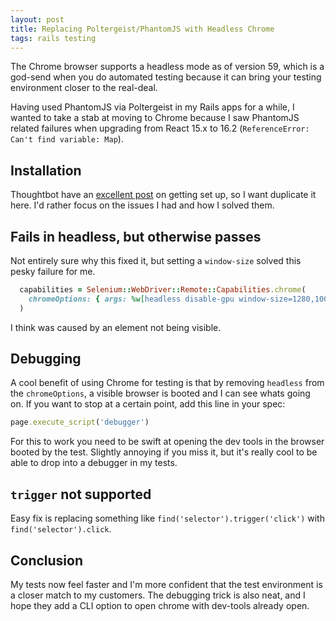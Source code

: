 ```yaml
---
layout: post
title: Replacing Poltergeist/PhantomJS with Headless Chrome
tags: rails testing
---
```


The Chrome browser supports a headless mode as of version 59, which is a
god-send when you do automated testing because it can bring your testing
environment closer to the real-deal.

Having used PhantomJS via Poltergeist in my Rails apps for a while, I wanted to
take a stab at moving to Chrome because I saw PhantomJS related failures when
upgrading from React 15.x to 16.2 (`ReferenceError: Can't find variable: Map`).

## Installation

Thoughtbot have an [excellent
post](https://robots.thoughtbot.com/headless-feature-specs-with-chrome) on getting set up,
so I want duplicate it here. I'd rather focus on the issues I had and how I
solved them.

## Fails in headless, but otherwise passes

Not entirely sure why this fixed it, but setting a `window-size` solved this
pesky failure for me.

``` ruby
  capabilities = Selenium::WebDriver::Remote::Capabilities.chrome(
    chromeOptions: { args: %w[headless disable-gpu window-size=1280,1000] }
  )
```

I think was caused by an element not being visible.

## Debugging

A cool benefit of using Chrome for testing is that by removing `headless` from
the `chromeOptions`, a visible browser is booted and I can see whats going on.
If you want to stop at a certain point, add this line in your spec:

``` ruby
page.execute_script('debugger')
```

For this to work you need to be swift at opening the dev tools in the browser
booted by the test. Slightly annoying if you miss it, but it's really cool to be
able to drop into a debugger in my tests.

## `trigger` not supported

Easy fix is replacing something like `find('selector').trigger('click')` with
`find('selector').click`.

## Conclusion

My tests now feel faster and I'm more confident that the test environment is a
closer match to my customers. The debugging trick is also neat, and I hope they
add a CLI option to open chrome with dev-tools already open.
